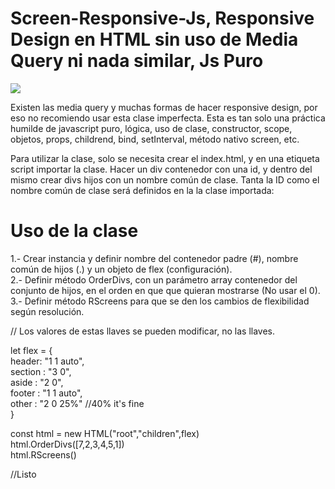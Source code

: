 # Screen-Responsive-Js, Responsive Design en HTML sin uso de Media Query ni nada similar, Js Puro

![](sr.gif)

Existen las media query y muchas formas de hacer responsive design, por eso no recomiendo usar esta clase imperfecta. Esta es tan solo una práctica humilde de javascript puro, lógica, uso de clase, constructor, scope, objetos, props, childrend, bind, setInterval, método nativo screen, etc.

Para utilizar la clase, solo se necesita crear el index.html, y en una etiqueta script importar la clase. Hacer un div contenedor con una id, y dentro del mismo crear divs hijos con un nombre común de clase. Tanta la ID como el nombre común de clase será definidos en la la clase importada:  

# Uso de la clase  

1.- Crear instancia y definir nombre del contenedor padre (#), nombre común de hijos (.) y un objeto de flex (configuración).  
2.- Definir método OrderDivs, con un parámetro array contenedor del conjunto de hijos, en el orden en que que quieran mostrarse (No usar el 0).  
3.- Definir método RScreens para que se den los cambios de flexibilidad según resolución.    

// Los valores de estas llaves se pueden modificar, no las llaves.  
  
let flex = {  
	header: "1 1 auto",  
	section : "3 0",  
	aside : "2 0",  
	footer : "1 1 auto",  
	other : "2 0 25%" //40% it's fine   
}  
  
const html = new HTML("root","children",flex)  
html.OrderDivs([7,2,3,4,5,1])  
html.RScreens()  

//Listo
